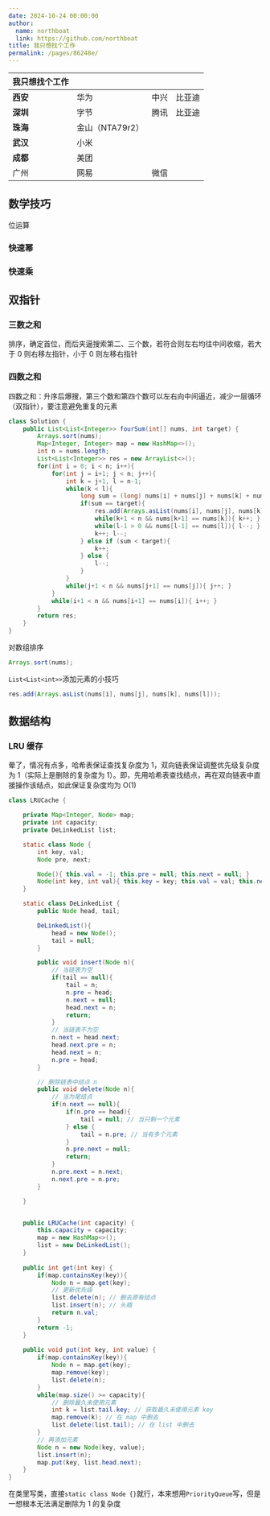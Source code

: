 ```yaml
---
date: 2024-10-24 00:00:00
author: 
  name: northboat
  link: https://github.com/northboat
title: 我只想找个工作
permalink: /pages/86248e/
---
```


| 我只想找个工作 |                 |      |        |
| -------------- | --------------- | ---- | ------ |
| **西安**       | 华为            | 中兴 | 比亚迪 |
| **深圳**       | 字节            | 腾讯 | 比亚迪 |
| **珠海**       | 金山（NTA79r2） |      |        |
| **武汉**       | 小米            |      |        |
| **成都**       | 美团            |      |        |
| 广州           | 网易            | 微信 |        |

## 数学技巧

位运算

### 快速幂

### 快速乘

## 双指针

### 三数之和

排序，确定首位，而后夹逼搜索第二、三个数，若符合则左右均往中间收缩，若大于 0 则右移左指针，小于 0 则左移右指针

### 四数之和

四数之和：升序后爆搜，第三个数和第四个数可以左右向中间逼近，减少一层循环（双指针），要注意避免重复的元素

```java
class Solution {
    public List<List<Integer>> fourSum(int[] nums, int target) {
        Arrays.sort(nums);
        Map<Integer, Integer> map = new HashMap<>();
        int n = nums.length;
        List<List<Integer>> res = new ArrayList<>();
        for(int i = 0; i < n; i++){
            for(int j = i+1; j < n; j++){
                int k = j+1, l = n-1;
                while(k < l){
                    long sum = (long) nums[i] + nums[j] + nums[k] + nums[l];
                    if(sum == target){
                        res.add(Arrays.asList(nums[i], nums[j], nums[k], nums[l]));
                        while(k+1 < n && nums[k+1] == nums[k]){ k++; }
                        while(l-1 > 0 && nums[l-1] == nums[l]){ l--; }
                        k++; l--;
                    } else if (sum < target){
                        k++;
                    } else {
                        l--;
                    }
                }
                while(j+1 < n && nums[j+1] == nums[j]){ j++; }
            }
            while(i+1 < n && nums[i+1] == nums[i]){ i++; }
        }
        return res;
    }
}
```

对数组排序

```java
Arrays.sort(nums);
```

`List<List<int>>`添加元素的小技巧

```java
res.add(Arrays.asList(nums[i], nums[j], nums[k], nums[l]));
```

## 数据结构

### LRU 缓存

晕了，情况有点多，哈希表保证查找复杂度为 1，双向链表保证调整优先级复杂度为 1（实际上是删除的复杂度为 1）。即，先用哈希表查找结点，再在双向链表中直接操作该结点，如此保证复杂度均为 O(1)

```java
class LRUCache {

    private Map<Integer, Node> map;
    private int capacity;
    private DeLinkedList list;

    static class Node {
        int key, val;
        Node pre, next;

        Node(){ this.val = -1; this.pre = null; this.next = null; }
        Node(int key, int val){ this.key = key; this.val = val; this.next = null; pre = null; }
    }

    static class DeLinkedList {
        public Node head, tail;

        DeLinkedList(){
            head = new Node();
            tail = null;
        }

        public void insert(Node n){
            // 当链表为空
            if(tail == null){ 
                tail = n;
                n.pre = head;
                n.next = null;
                head.next = n;
                return;
            }
            // 当链表不为空
            n.next = head.next;
            head.next.pre = n;
            head.next = n;
            n.pre = head;
        }

        // 删除链表中结点 n
        public void delete(Node n){
            // 当为尾结点
            if(n.next == null){
                if(n.pre == head){
                    tail = null; // 当只剩一个元素
                } else { 
                    tail = n.pre; // 当有多个元素
                }
                n.pre.next = null;
                return;
            }
            n.pre.next = n.next;
            n.next.pre = n.pre;
        }

    }


    public LRUCache(int capacity) {
        this.capacity = capacity;
        map = new HashMap<>();
        list = new DeLinkedList();
    }
    
    public int get(int key) {
        if(map.containsKey(key)){
            Node n = map.get(key);
            // 更新优先级
            list.delete(n); // 删去原有结点
            list.insert(n); // 头插
            return n.val;
        }
        return -1;
    }
    
    public void put(int key, int value) {
        if(map.containsKey(key)){
            Node n = map.get(key);
            map.remove(key);
            list.delete(n);
        }
        while(map.size() >= capacity){
            // 删除最久未使用元素
            int k = list.tail.key; // 获取最久未使用元素 key
            map.remove(k); // 在 map 中删去
            list.delete(list.tail); // 在 list 中删去
        }
        // 再添加元素
        Node n = new Node(key, value);
        list.insert(n);
        map.put(key, list.head.next);
    }
}
```

在类里写类，直接`static class Node {}`就行，本来想用`PriorityQueue`写，但是一想根本无法满足删除为 1 的复杂度
